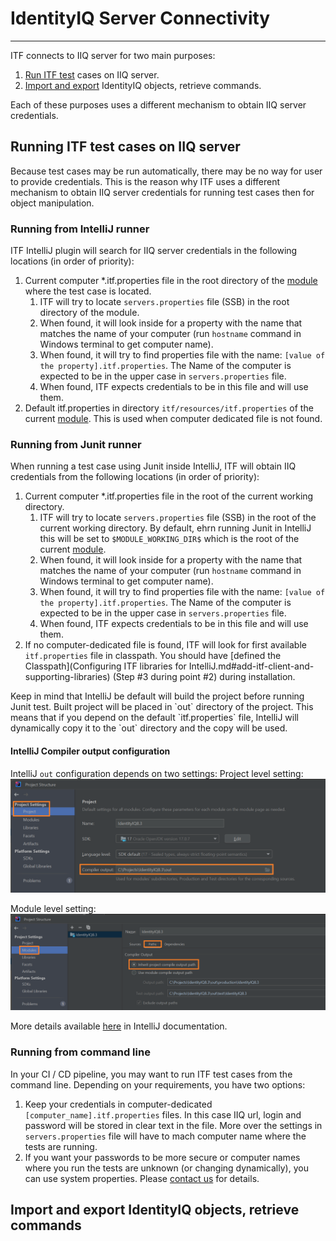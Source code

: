 # IdentityIQ Server Connectivity

* * *

ITF connects to IIQ server for two main purposes:

1. [Run ITF test](#running-itf-test-cases-on-iiq-server) cases on IIQ server.
2. [Import and export](#import-and-export-identityiq-objects-retrieve-commands) IdentityIQ objects, retrieve commands.

Each of these purposes uses a different mechanism to obtain IIQ server credentials.

## Running ITF test cases on IIQ server

<div class="my_info">
Because test cases may be run automatically, there may be no way for user to provide credentials. 
This is the reason why ITF uses a different mechanism to obtain IIQ server credentials for running test cases then for object manipulation.
</div>

### Running from IntelliJ runner

ITF IntelliJ plugin will search for IIQ server credentials in the following locations (in order of priority):

1. Current computer *.itf.properties file in the root directory of the [module](https://www.jetbrains.com/help/idea/creating-and-managing-modules.html) where the test case is located.
    1. ITF will try to locate `servers.properties` file (SSB) in the root directory of the module.
    2. When found, it will look inside for a property with the name that matches the name of your computer (run `hostname` command in Windows terminal to get computer name).
    3. When found, it will try to find properties file with the name: `[value of the property].itf.properties`. The Name of the computer is expected to be in the upper case in `servers.properties` file.
    4. When found, ITF expects credentials to be in this file and will use them.
2. Default itf.properties in directory `itf/resources/itf.properties` of the current [module](https://www.jetbrains.com/help/idea/creating-and-managing-modules.html). This is used when computer dedicated file is not found. 

### Running from Junit runner

When running a test case using Junit inside IntelliJ, ITF will obtain IIQ credentials from the following locations (in order of priority):

1. Current computer *.itf.properties file in the root of the current working directory.
    1. ITF will try to locate `servers.properties` file (SSB) in the root of the current working directory. By default, ehrn running Junit in IntelliJ this will be set to `$MODULE_WORKING_DIR$` which is the root of the current [module](https://www.jetbrains.com/help/idea/creating-and-managing-modules.html).
    2. When found, it will look inside for a property with the name that matches the name of your computer (run `hostname` command in Windows terminal to get computer name).
    3. When found, it will try to find properties file with the name: `[value of the property].itf.properties`. The Name of the computer is expected to be in the upper case in `servers.properties` file.
    4. When found, ITF expects credentials to be in this file and will use them.
2. If no computer-dedicated file is found, ITF will look for first available `itf.properties` file in classpath.
You should have [defined the Classpath](Configuring ITF libraries for IntelliJ.md#add-itf-client-and-supporting-libraries) (Step #3 during point #2) during installation.   

<div class="my_info">
Keep in mind that IntelliJ be default will build the project before running Junit test.
Built project will be placed in `out` directory of the project.
This means that if you depend on the default `itf.properties` file, IntelliJ will dynamically copy it to the `out` directory and the copy will be used.
</div>

#### IntelliJ Compiler output configuration

IntelliJ `out` configuration depends on two settings:
Project level setting:
![intellij out project configuration.png](assets%2Fimages%2Fintellij%20out%20project%20configuration.png)

Module level setting:
![intellij out module configuration.png](assets%2Fimages%2Fintellij%20out%20module%20configuration.png)

More details available [here](https://www.jetbrains.com/help/idea/configure-modules.html#module-compiler-output) in IntelliJ documentation. 

### Running from command line

In your CI / CD pipeline, you may want to run ITF test cases from the command line. Depending on your requirements, you have two options:

1. Keep your credentials in computer-dedicated `[computer_name].itf.properties` files. In this case IIQ url, login and password 
will be stored in clear text in the file. More over the settings in `servers.properties` file will have to mach computer name where the tests are running.
2. If you want your passwords to be more secure or computer names where you run the tests are unknown (or changing dynamically), 
you can use system properties. Please [contact us](mailto:contact@amidentity.com) for details.  

## Import and export IdentityIQ objects, retrieve commands